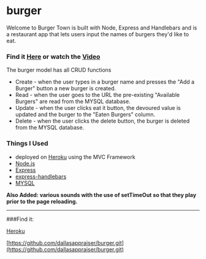 # burger

Welcome to Burger Town is built with Node, Express and Handlebars and is a restaurant app that lets users input the names of burgers they'd like to eat.

### Find it [Here](https://myburgertown.herokuapp.com) or watch the [Video](https://drive.google.com/file/d/1NBfHThqpmfYUDJFnSu50z4jC7Ir1DbZc/view?)

The burger model has all CRUD functions

- Create - when the user types in a burger name and presses the "Add a Burger" button a new burger is created.
- Read - when the user goes to the URL the pre-existing "Available Burgers" are read from the MYSQL database.
- Update - when the user clicks eat it button, the devoured value is updated and the burger to the "Eaten Burgers" column.
- Delete - when the user clicks the delete button, the burger is deleted from the MYSQL database.

### Things I Used

- deployed on [Heroku](https://myburgertown.herokuapp.com) using the MVC Framework
- [Node.js](https://nodejs.org/en/)
- [Express](https://www.npmjs.com/package/express)
- [express-handlebars](https://www.npmjs.com/package/express-handlebars)
- [MYSQL](https://www.npmjs.com/package/mysql)

**Also Added: various sounds with the use of setTimeOut so that they play prior to the page reloading.**

---

###Find it:

[Heroku](https://myburgertown.herokuapp.com)

[https://github.com/dallasappraiser/burger.git](https://github.com/dallasappraiser/burger.git)
